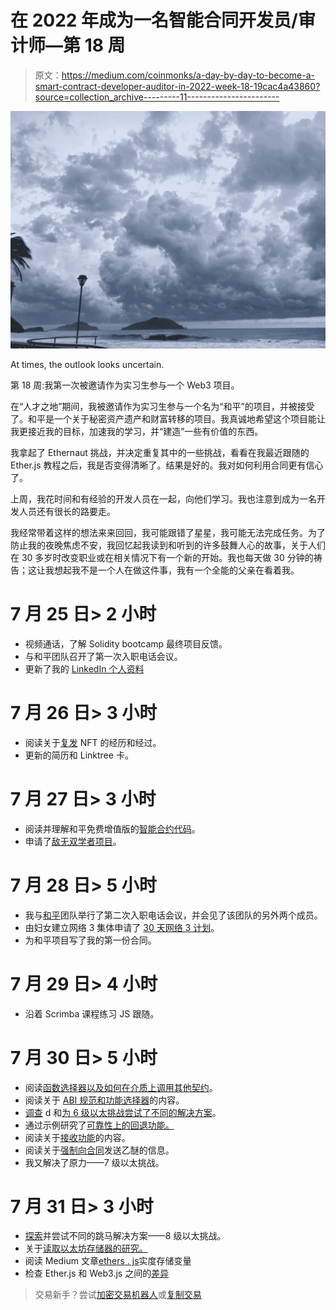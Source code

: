 # 在 2022 年成为一名智能合同开发员/审计师—第 18 周

> 原文：<https://medium.com/coinmonks/a-day-by-day-to-become-a-smart-contract-developer-auditor-in-2022-week-18-19cac4a43860?source=collection_archive---------11----------------------->

![](img/e024bb19728bd78a0da9c24ee8e11f16.png)

At times, the outlook looks uncertain.

第 18 周:我第一次被邀请作为实习生参与一个 Web3 项目。

在“人才之地”期间，我被邀请作为实习生参与一个名为“和平”的项目，并被接受了。和平是一个关于秘密资产遗产和财富转移的项目。我真诚地希望这个项目能让我更接近我的目标，加速我的学习，并“建造”一些有价值的东西。

我拿起了 Ethernaut 挑战，并决定重复其中的一些挑战，看看在我最近跟随的 Ether.js 教程之后，我是否变得清晰了。结果是好的。我对如何利用合同更有信心了。

上周，我花时间和有经验的开发人员在一起，向他们学习。我也注意到成为一名开发人员还有很长的路要走。

我经常带着这样的想法来来回回，我可能跟错了星星，我可能无法完成任务。为了防止我的夜晚焦虑不安，我回忆起我读到和听到的许多鼓舞人心的故事，关于人们在 30 多岁时改变职业或在相关情况下有一个新的开始。我也每天做 30 分钟的祷告；这让我想起我不是一个人在做这件事，我有一个全能的父亲在看着我。

# 7 月 25 日> 2 小时

*   视频通话，了解 Solidity bootcamp 最终项目反馈。
*   与和平团队召开了第一次入职电话会议。
*   更新了我的 [LinkedIn 个人资料](https://www.linkedin.com/in/silvia-margarita-ocegueda-coronel-9bab5418a/?locale=en_US)

# 7 月 26 日> 3 小时

*   阅读关于[复发](https://www.recurforever.com/) NFT 的经历和经过。
*   更新的简历和 Linktree 卡。

# 7 月 27 日> 3 小时

*   阅读并理解和平免费增值版的[智能合约代码](https://github.com/peace-cryptolegacy/contracts/blob/master/contracts/Heritage.sol)。
*   申请了[敌无双学者项目](https://scholars.paperform.co/)。

# 7 月 28 日> 5 小时

*   我与[和平](https://yourpeace.io/)团队举行了第二次入职电话会议，并会见了该团队的另外两个成员。
*   由妇女建立网络 3 集体申请了 [30 天网络 3 计划](https://www.30daysofweb3.xyz/preview)。
*   为和平项目写了我的第一份合同。

# 7 月 29 日> 4 小时

*   沿着 Scrimba 课程练习 JS 跟随。

# 7 月 30 日> 5 小时

*   阅读[函数选择器以及如何在介质上调用其他契约](https://blog.cryptostars.is/solidity-function-selectors-and-how-to-call-other-contracts-f08f075fee98)。
*   阅读关于 [ABI 规范和功能选择器](https://docs.soliditylang.org/en/v0.8.15/abi-spec.html#function-selector)的内容。
*   [调查](/web3-magazine/ethernaut-challenge-level-6-b66b12ee0a72) d 和[为 6 级以太挑战尝试了不同的解决方案](https://gist.github.com/SilviaMargaritaOcegueda/8163b5c90e4540f2b19cd35f6b31af74)。
*   通过示例研究了[可靠性上的回退功能。](https://solidity-by-example.org/fallback/)
*   阅读关于[接收功能](https://coinsbench.com/fallback-and-receive-function-in-solidity-6e65fe2556f8)的内容。
*   阅读关于[强制向合同](https://www.derekarends.com/solidity-vulnerability-forcibly-sending-ether-to-a-contract/)发送乙醚的信息。
*   我又解决了原力——7 级以太挑战。

# 7 月 31 日> 3 小时

*   [探索](/web3-magazine/ethernaut-challenge-level-8-95f6a1aa2702)并尝试不同的跳马解决方案——8 级以太挑战。
*   关于[读取以太坊存储器的研究。](https://blockchain-academy.hs-mittweida.de/courses/solidity-coding-beginners-to-intermediate/lessons/solidity-12-reading-the-storage/topic/reading-the-ethereum-storage/)
*   阅读 Medium 文章[ethers . js](https://betterprogramming.pub/solidity-storage-variables-with-ethers-js-ca3c7e2c2a64)实度存储变量
*   检查 Ether.js 和 Web3.js 之间的[差异](https://ethereum.stackexchange.com/questions/62028/what-is-the-difference-between-web3-js-and-ethers-js)

> 交易新手？尝试[加密交易机器人](/coinmonks/crypto-trading-bot-c2ffce8acb2a)或[复制交易](/coinmonks/top-10-crypto-copy-trading-platforms-for-beginners-d0c37c7d698c)